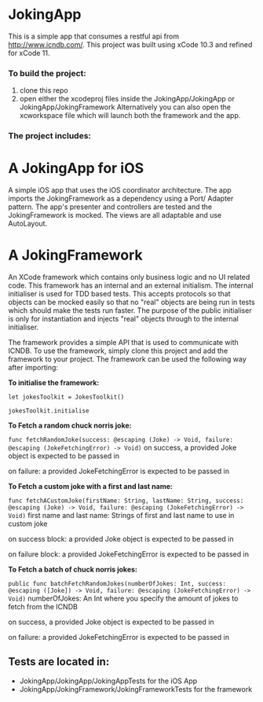 # JokingApp

This is a simple app that consumes a restful api from http://www.icndb.com/. This project was built using xCode 10.3 and refined for xCode 11.  

### To build the project:

1. clone this repo 
1. open either the xcodeproj files inside the JokingApp/JokingApp or JokingApp/JokingFramework
Alternatively you can also open the xcworkspace file which will launch both the framework and the app. 

### The project includes:

# A JokingApp for iOS

A simple iOS app that uses the iOS coordinator architecture. The app imports the JokingFramework as a dependency using a Port/ Adapter pattern. The app's presenter and controllers are tested and the JokingFramework is mocked. The views are all adaptable and use AutoLayout.   

# A JokingFramework

An XCode framework which contains only business logic and no UI related code. This framework has an internal and an external initialism. The internal initialiser is used for TDD based tests. This accepts protocols so that objects can be mocked easily so that no "real" objects are being run in tests which should make the tests run faster. The purpose of the public initialiser is only for instantiation and injects "real" objects through to the internal initialiser. 

The framework provides a simple API that is used to communicate with ICNDB. To use the framework, simply clone this project and add the framework to your project. The framework can be used the following way after importing: 


**To initialise the framework:**

```let jokesToolkit = JokesToolkit()```

```jokesToolkit.initialise```

**To Fetch a random chuck norris joke:**

```func fetchRandomJoke(success: @escaping (Joke) -> Void, failure: @escaping (JokeFetchingError) -> Void)```
on success, a provided Joke object is expected to be passed in

on failure: a provided JokeFetchingError is expected to be passed in

**To Fetch a custom joke with a first and last name:**

```func fetchACustomJoke(firstName: String, lastName: String, success: @escaping (Joke) -> Void, failure: @escaping (JokeFetchingError) -> Void)```
first name and last name: Strings of first and last name to use in custom joke

on success block: a provided Joke object is expected to be passed in

on failure block: a provided JokeFetchingError is expected to be passed in

**To Fetch a batch of chuck norris jokes:**

```public func batchFetchRandomJokes(numberOfJokes: Int, success: @escaping ([Joke]) -> Void, failure: @escaping (JokeFetchingError) -> Void)```
numberOfJokes: An Int where you specify the amount of jokes to fetch from the ICNDB

on success, a provided Joke object is expected to be passed in

on failure: a provided JokeFetchingError is expected to be passed in

## Tests are located in:

* JokingApp/JokingApp/JokingAppTests for the iOS App
* JokingApp/JokingFramework/JokingFrameworkTests for the framework
